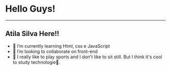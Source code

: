 # Hello Guys!
---
## Atila Silva Here!!


- 🌱 I’m currently learning  Html, css e JavaScript
- 👯 I’m looking to collaborate on front-end
- 🤟 I really like to play sports and I don't like to sit still. But I think it's cool to study technologie🙂.

